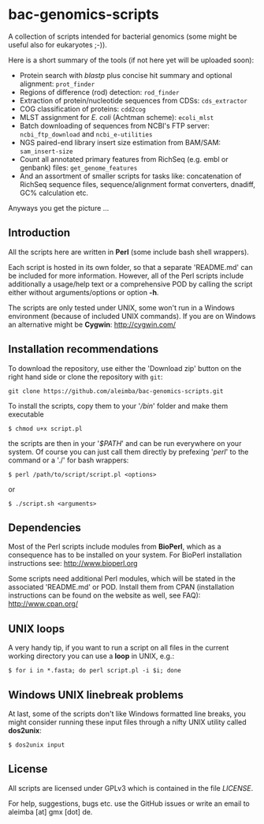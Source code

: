 bac-genomics-scripts
====================

A collection of scripts intended for bacterial genomics (some might be useful also for eukaryotes ;-)).

Here is a short summary of the tools (if not here yet will be uploaded soon):

* Protein search with *blastp* plus concise hit summary and optional alignment: `prot_finder`
* Regions of difference (rod) detection: `rod_finder`
* Extraction of protein/nucleotide sequences from CDSs: `cds_extractor`
* COG classification of proteins: `cdd2cog`
* MLST assignment for *E. coli* (Achtman scheme): `ecoli_mlst`
* Batch downloading of sequences from NCBI's FTP server: `ncbi_ftp_download` and `ncbi_e-utilities`
* NGS paired-end library insert size estimation from BAM/SAM: `sam_insert-size`
* Count all annotated primary features from RichSeq (e.g. embl or genbank) files: `get_genome_features`
* And an assortment of smaller scripts for tasks like: concatenation of RichSeq sequence files, sequence/alignment format converters, dnadiff, GC% calculation etc.

Anyways you get the picture ...

## Introduction

All the scripts here are written in **Perl** (some include bash shell wrappers).

Each script is hosted in its own folder, so that a separate 'README.md' can be included for more information. However, all of the Perl scripts include additionally a usage/help text or a comprehensive POD by calling the script either without arguments/options or option **-h**.

The scripts are only tested under UNIX, some won't run in a Windows environment (because of included UNIX commands). If you are on Windows an alternative might be **Cygwin**: http://cygwin.com/

## Installation recommendations

To download the repository, use either the 'Download zip' button on the right hand side or clone the repository with `git`:

    git clone https://github.com/aleimba/bac-genomics-scripts.git

To install the scripts, copy them to your '*/bin*' folder and make them executable

    $ chmod u+x script.pl

the scripts are then in your '*$PATH*' and can be run everywhere on your system. Of course you can just call them directly by prefexing '*perl*' to the command or a './' for bash wrappers:

    $ perl /path/to/script/script.pl <options>

or

    $ ./script.sh <arguments>

## Dependencies

Most of the Perl scripts include modules from **BioPerl**, which as a consequence has to be installed on your system. For BioPerl installation instructions see: http://www.bioperl.org

Some scripts need additional Perl modules, which will be stated in the associated 'README.md' or POD. Install them from CPAN (installation instructions can be found on the website as well, see FAQ): http://www.cpan.org/

## UNIX loops

A very handy tip, if you want to run a script on all files in the current working directory you can use a **loop** in UNIX, e.g.:

    $ for i in *.fasta; do perl script.pl -i $i; done

## Windows UNIX linebreak problems

At last, some of the scripts don't like Windows formatted line breaks, you might consider running these input files through a nifty UNIX utility called **dos2unix**:

    $ dos2unix input

## License

All scripts are licensed under GPLv3 which is contained in the file *LICENSE*.

For help, suggestions, bugs etc. use the GitHub issues or write an email to aleimba [at] gmx [dot] de.
